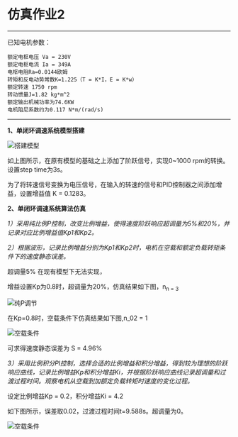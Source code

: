# 仿真作业2



---
已知电机参数：
    
    额定电枢电压 Va = 230V
    额定电枢电流 Ia = 349A
    电枢电阻Ra=0.0144欧姆
    转矩和反电动势常数K=1.225（T = K*I，E = K*w）
    额定转速 1750 rpm
    转动惯量J=1.82 kg*m^2
    额定输出机械功率为74.6KW
    电机阻尼系数约为0.117 N*m/(rad/s)

---
**1、单闭环调速系统模型搭建**

![搭建模型](https://github.com/Chan-Sun/homework/blob/master/U201611953/picture/%E5%BB%BA%E6%A8%A1%E7%BB%93%E6%9E%9C.jpg)

如上图所示，在原有模型的基础之上添加了阶跃信号，实现0~1000 rpm的转换。设置step time为3s。

为了将转速信号变换为电压信号，在输入的转速的信号和PID控制器之间添加增益，设置增益值 K = 0.1283。

**2、单闭环调速系统算法仿真**

*1）采用纯比例P控制，改变比例增益，使得速度阶跃响应超调量为5%和20%，并记录对应比例增益值Kp1和Kp2。*

*2）根据波形，记录比例增益分别为Kp1和Kp2时，电机在空载和额定负载转矩条件下的速度静态误差。*

超调量5% 在现有模型下无法实现，

增益设置Kp为0.8时，超调量为20%，仿真结果如下图，n<sub>n = 3

![纯P调节](https://github.com/Chan-Sun/homework/blob/master/U201611953/picture/20%25-P%E8%B0%83%E8%8A%82.jpg)

在Kp=0.8时，空载条件下仿真结果如下图,n_02 = 1

![空载条件](https://github.com/Chan-Sun/homework/blob/master/U201611953/picture/20%25-P%E7%A9%BA%E8%BD%BD.jpg)

可求得速度静态误差为 S = 4.96%

*3）采用比例积分PI控制，选择合适的比例增益和积分增益，得到较为理想的阶跃响应曲线，记录比例增益Kp和积分增益Ki，并根据阶跃响应曲线记录超调量和过渡过程时间。观察电机从空载到加额定负载转矩时速度的变化过程。*

设定比例增益Kp = 0.2，积分增益Ki = 4.2

如下图所示，误差取0.02，过渡过程时间t=9.588s。超调量为0。

![空载条件](https://github.com/Chan-Sun/homework/blob/master/U201611953/picture/PI%E6%8E%A7%E5%88%B6%E7%BB%93%E6%9E%9C-0.02.jpg)
